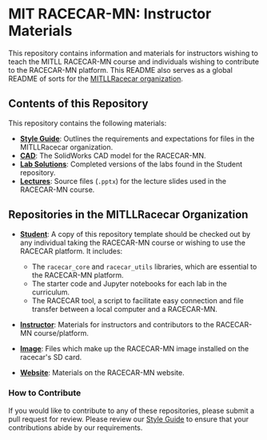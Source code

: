 # MIT RACECAR-MN: Instructor Materials

This repository contains information and materials for instructors wishing to teach the MITLL RACECAR-MN course and individuals wishing to contribute to the RACECAR-MN platform. This README also serves as a global README of sorts for the [MITLLRacecar organization](https://github.com/MITLLRacecar).

## Contents of this Repository

This repository contains the following materials:

- **[Style Guide](https://github.com/MITLLRacecar/Instructor/blob/master/LibraryStyleGuide.md)**: Outlines the requirements and expectations for files in the MITLLRacecar organization.
- **[CAD](https://github.com/MITLLRacecar/Instructor/tree/master/cad)**: The SolidWorks CAD model for the RACECAR-MN.
- **[Lab Solutions](https://github.com/MITLLRacecar/Instructor/tree/master/labSolutions)**: Completed versions of the labs found in the Student repository.
- **[Lectures](https://github.com/MITLLRacecar/Instructor/tree/master/lectures)**: Source files (`.pptx`) for the lecture slides used in the RACECAR-MN course.

## Repositories in the MITLLRacecar Organization

- **[Student](https://github.com/MITLLRacecar/Student)**: A copy of this repository template should be checked out by any individual taking the RACECAR-MN course or wishing to use the RACECAR platform. It includes:

  - The `racecar_core` and `racecar_utils` libraries, which are essential to the RACECAR-MN platform.
  - The starter code and Jupyter notebooks for each lab in the curriculum.
  - The RACECAR tool, a script to facilitate easy connection and file transfer between a local computer and a RACECAR-MN.

- **[Instructor](https://github.com/MITLLRacecar/Instructor)**: Materials for instructors and contributors to the RACECAR-MN course/platform.

- **[Image](https://github.com/MITLLRacecar/Image)**: Files which make up the RACECAR-MN image installed on the racecar's SD card.

- **[Website](https://github.com/MITLLRacecar/Website)**: Materials on the RACECAR-MN website.

### How to Contribute

If you would like to contribute to any of these repositories, please submit a pull request for review. Please review our [Style Guide](https://github.com/MITLLRacecar/Instructor/blob/master/LibraryStyleGuide.md) to ensure that your contributions abide by our requirements.
